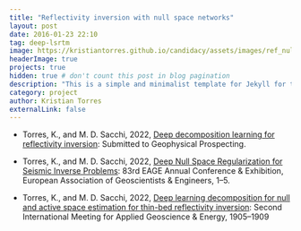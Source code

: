 ```yaml
---
title: "Reflectivity inversion with null space networks"
layout: post
date: 2016-01-23 22:10
tag: deep-lsrtm
image: https://kristiantorres.github.io/candidacy/assets/images/ref_nullspace-1.png
headerImage: true
projects: true
hidden: true # don't count this post in blog pagination
description: "This is a simple and minimalist template for Jekyll for those who likes to eat noodles."
category: project
author: Kristian Torres
externalLink: false
---
```


* <p>Torres, K., and M. D. Sacchi, 2022, <a href="../assets/papers/Nullspace_paper_long.pdf" target="_blank">Deep decomposition learning for reflectivity inversion</a>: Submitted to Geophysical Prospecting.</p>

* <p>Torres, K., and M. D. Sacchi, 2022, <a href="../assets/papers/EAGE_2022_nullspacelearning.pdf" target="_blank">Deep Null Space Regularization for Seismic Inverse Problems</a>: 83rd EAGE Annual Conference & Exhibition, European Association of Geoscientists & Engineers, 1–5.</p>

* <p>Torres, K., and M. D. Sacchi, 2022, <a href="../assets/papers/SEG_2022_Kristian.pdf" target="_blank">Deep learning decomposition for null and active space estimation for thin-bed reflectivity inversion</a>: Second International Meeting for Applied Geoscience & Energy, 1905–1909</p>
